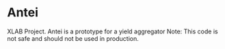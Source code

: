 # Antei
XLAB Project. Antei is a prototype for a yield aggregator
Note: This code is not safe and should not be used in production.
